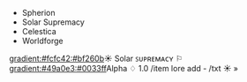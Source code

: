 - Spherion
- Solar Supremacy
- Celestica
- Worldforge

<gradient:#fcfc42:#bf260b>☀ Solar ꜱᴜᴘʀᴇᴍᴀᴄʏ ⚐ <gradient:#49a0e3:#0033ff>Alpha ♢ 1.0
/item lore add <gray>- <white>
/txt <gold>☀ <gray>» 
